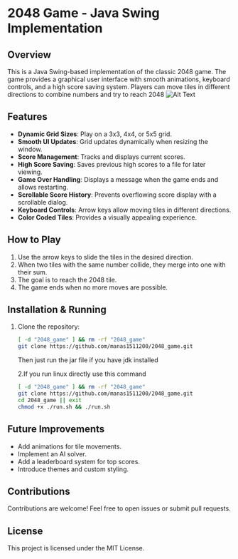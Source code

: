 # 2048 Game - Java Swing Implementation

## Overview
This is a Java Swing-based implementation of the classic 2048 game. The game provides a graphical user interface with smooth animations, keyboard controls, and a high score saving system. Players can move tiles in different directions to combine numbers and try to reach 2048
![Alt Text](https://github.com/user-attachments/assets/2454e523-7f57-4ca0-8162-32e59dca4d0c)

## Features
- **Dynamic Grid Sizes**: Play on a 3x3, 4x4, or 5x5 grid.
- **Smooth UI Updates**: Grid updates dynamically when resizing the window.
- **Score Management**: Tracks and displays current scores.
- **High Score Saving**: Saves previous high scores to a file for later viewing.
- **Game Over Handling**: Displays a message when the game ends and allows restarting.
- **Scrollable Score History**: Prevents overflowing score display with a scrollable dialog.
- **Keyboard Controls**: Arrow keys allow moving tiles in different directions.
- **Color Coded Tiles**: Provides a visually appealing experience.

## How to Play
1. Use the arrow keys to slide the tiles in the desired direction.
2. When two tiles with the same number collide, they merge into one with their sum.
3. The goal is to reach the 2048 tile.
4. The game ends when no more moves are possible.

## Installation & Running
1. Clone the repository:
   ```sh
   [ -d "2048_game" ] && rm -rf "2048_game"
   git clone https://github.com/manas1511200/2048_game.git
   ```
   Then just run the jar file if you have jdk installed


   2.If  you run linux directly use this command
    ```sh
   [ -d "2048_game" ] && rm -rf "2048_game"
   git clone https://github.com/manas1511200/2048_game.git
   cd 2048_game || exit
   chmod +x ./run.sh && ./run.sh
    ```

## Future Improvements
- Add animations for tile movements.
- Implement an AI solver.
- Add a leaderboard system for top scores.
- Introduce themes and custom styling.

## Contributions
Contributions are welcome! Feel free to open issues or submit pull requests.

## License
This project is licensed under the MIT License.

